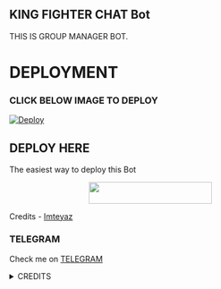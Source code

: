 ## KING FIGHTER CHAT Bot
THIS IS GROUP MANAGER BOT.
# DEPLOYMENT
### CLICK BELOW IMAGE TO DEPLOY
[![Deploy](https://telegra.ph/file/4206f1a55a3c42d0a576e.jpg)](https://heroku.com/deploy?template=https://github.com/prince301102/tiana-2.0.git)

## DEPLOY HERE 

The easiest way to deploy this Bot

<p align="center"><a href="https://heroku.com/deploy?template=https://github.com/prince301102/Tiana-2.0"> <img src="https://img.shields.io/badge/Deploy%20To%20Heroku-black?style=for-the-badge&logo=heroku" width="220" height="38.45"/></a></p>

Credits - [Imteyaz](https://t.me/Imteyaz_king)

### TELEGRAM
Check me on [TELEGRAM](https://t.me/love_talks_bot)

<details>
<summary> CREDITS </summary>
@Imteyaz_king
</details>
